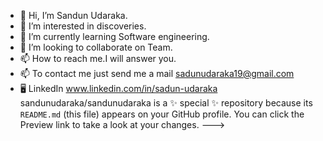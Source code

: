 - 👋 Hi, I’m Sandun Udaraka.
- 👀 I’m interested in discoveries.
- 🌱 I’m currently learning Software engineering.
- 💞️ I’m looking to collaborate on Team.
- 📫 How to reach me.I will answer you.
- 📫 To contact me just send me a mail sadunudaraka19@gmail.com
- 🖥 LinkedIn www.linkedin.com/in/sadun-udaraka
sandunudaraka/sandunudaraka is a ✨ special ✨ repository because its `README.md` (this file) appears on your GitHub profile.
You can click the Preview link to take a look at your changes.
--->
